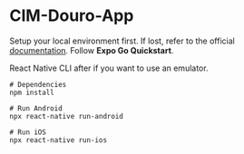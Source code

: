 # CIM-Douro-App

Setup your local environment first. If lost, refer to the official [documentation](https://reactnative.dev/docs/environment-setup). Follow **Expo Go Quickstart**. 

React Native CLI after if you want to use an emulator.

```
# Dependencies
npm install

# Run Android
npx react-native run-android

# Run iOS
npx react-native run-ios
```
